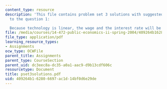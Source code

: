```yaml
---
content_type: resource
description: 'This file contains problem set 3 solutions with suggested solutions
  to the question 1:

  Because technology is linear, the wage and the interest rate will be constant.'
file: /media/courses/14-472-public-economics-ii-spring-2004/409264b162806697ac1d14bf0d6e29de_pset3solutions.pdf
file_type: application/pdf
learning_resource_types:
- Assignments
ocw_type: OCWFile
parent_title: Assignments
parent_type: CourseSection
parent_uid: dc3eec8a-dc35-a0a1-aac9-d9b13cdf606c
resourcetype: Document
title: pset3solutions.pdf
uid: 409264b1-6280-6697-ac1d-14bf0d6e29de
---
```


